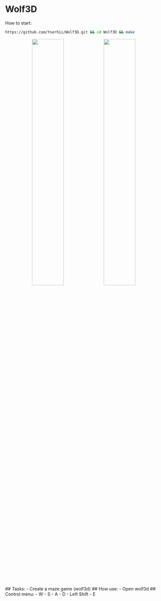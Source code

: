 # Wolf3D

How to start:
```bash
https://github.com/Yserhii/Wolf3D.git && cd Wolf3D && make
```

<div align="center">
  <img src="https://github.com/Yserhii/Wolf3D/blob/master/sourses/Part_1.gif" width="45%" />
  <img src="https://github.com/Yserhii/Wolf3D/blob/master/sourses/Part_2.gif" width="45%" />
</div>
## Tasks:
 - Create a maze game (wolf3d)
## How use:
 - Open wolf3d
## Control menu:
 - W
 - S
 - A
 - D
 - Left Shift
 - E
